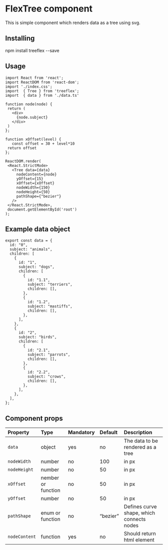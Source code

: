 # FlexTree component

This is simple component which renders data as a tree using svg.

## Installing

npm install treeflex --save

## Usage

```
import React from 'react';
import ReactDOM from 'react-dom';
import './index.css';
import  { Tree } from 'treeflex';
import  { data } from './data.ts'

function node(node) {
 return (
   <div>
     {node.subject}
   </div>
 )
};

function xOffset(level) {
   const offset = 30 + level*10
 return offset
};

ReactDOM.render(
 <React.StrictMode>
   <Tree data={data}
     nodeContent={node}
     yOffset={15}
     xOffset={xOffset}
     nodeWidth={150}
     nodeHeight={50}
     pathShape={"bezier"}
   />
 </React.StrictMode>,
 document.getElementById('root')
);

```

## Example data object

```
export const data = {
  id: "0",
  subject: "animals",
  children: [
    {
      id: "1",
      subject: "dogs",
      children: [
        {
          id: "1.1",
          subject: "terriers",
          children: [],
        },
        {
          id: "1.2",
          subject: "mastiffs",
          children: [],
        },
      ],
    },
    {
      id: "2",
      subject: "birds",
      children: [
        {
          id: "2.1",
          subject: "parrots",
          children: [],
        },
        {
          id: "2.2",
          subject: "crows",
          children: [],
        },
      ],
    },
  ],
};

```

## Component props

| Property      | Type               | Mandatory | Default  | Description                               |
| :------------ | :----------------- | :-------- | :------- | :---------------------------------------- |
| `data`        | object             | yes       | no       | The data to be rendered as a tree         |
| `nodeWidth`   | number             | no        | 100      | in px                                     |
| `nodeHeight`  | number             | no        | 50       | in px                                     |
| `xOffset`     | nember or function | no        | 50       | in px                                     |
| `yOffset`     | number             | no        | 50       | in px                                     |
| `pathShape`   | enum or function   | no        | “bezier” | Defines curve shape, which connects nodes |
| `nodeContent` | function           | yes       | no       | Should return html element                |
